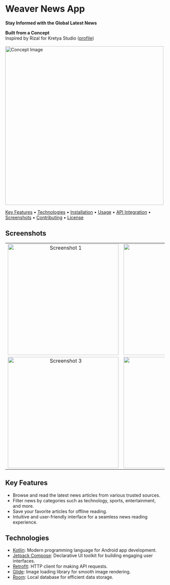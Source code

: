 <h1 align="left">Weaver News App</h1>

<p align="left">
  <b>Stay Informed with the Global Latest News</b>
</p>
<p align="left">
  <b>Built from a Concept</b><br>
  Inspired by Rizal for Kretya Studio (<a href="https://dribbble.com/rzlartnto">profile</a>)<br></br>
  
  <img src="https://cdn.dribbble.com/userupload/4987025/file/original-8039e9f39ace527b8e75f19223e6b303.png?resize=1504x1128" width="500" alt="Concept Image">
</p>

<p align="left">
  <a href="#key-features">Key Features</a> •
  <a href="#technologies">Technologies</a> •
  <a href="#installation">Installation</a> •
  <a href="#usage">Usage</a> •
  <a href="#api-integration">API Integration</a> •
  <a href="#screenshots">Screenshots</a> •
  <a href="#contributing">Contributing</a> •
  <a href="#license">License</a>
</p>

## Screenshots

<table>
  <tr>
    <td align="center">
      <img src="https://raw.githubusercontent.com/mkaomwakuni/Weaver-News-App/139ff93742487ab051faeb6ce550f47e81c4af32/app/src/androidTest/java/dev/mkao/weaver/WhatsApp%20Image%202024-02-06%20at%207-portrait.png" width="350" alt="Screenshot 1">
    </td>
    <td align="center">
      <img src="https://github.com/mkaomwakuni/Weaver-News-App/assets/61048381/d513189a-8b36-4029-b276-4cd1e5623d75" width="350" alt="Screenshot 2">
    </td>
  </tr>
  <tr>
    <td align="center">
      <img src="https://github.com/mkaomwakuni/Weaver-News-App/assets/61048381/0d31bde3-ab18-4607-9ea4-332a9218ac8d" width="350" alt="Screenshot 3">
    </td>
    <td align="center">
      <img src="https://github.com/mkaomwakuni/Weaver-News-App/assets/61048381/c021f84b-c52f-4ad6-b659-986b96694e97" width="350" alt="Screenshot 4">
    </td>
  </tr>
</table>

## Key Features

- Browse and read the latest news articles from various trusted sources.
- Filter news by categories such as technology, sports, entertainment, and more.
- Save your favorite articles for offline reading.
- Intuitive and user-friendly interface for a seamless news reading experience.

## Technologies

- <a href="https://github.com/JetBrains/kotlin">Kotlin</a>: Modern programming language for Android app development.
- <a href="https://github.com/android/compose">Jetpack Compose</a>: Declarative UI toolkit for building engaging user interfaces.
- <a href="https://github.com/square/retrofit">Retrofit</a>: HTTP client for making API requests.
- <a href="https://github.com/bumptech/glide">Glide</a>: Image loading library for smooth image rendering.
- <a href="https://github.com/android/architecture-components-samples/tree/main/RoomSample">Room</a>: Local database for efficient data storage.
